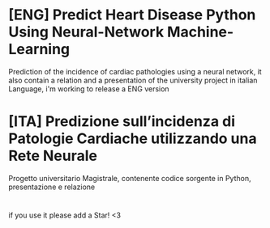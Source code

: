 # [ENG] Predict Heart Disease Python Using Neural-Network Machine-Learning
Prediction of the incidence of cardiac pathologies using a neural network, 
it also contain a relation and a presentation of the university project in italian Language,
i'm working to release a ENG version

# [ITA] Predizione sull’incidenza di Patologie Cardiache utilizzando una Rete Neurale
Progetto universitario Magistrale, contenente codice sorgente in Python, presentazione e relazione 

#
#
#

if you use it please add a Star! <3
